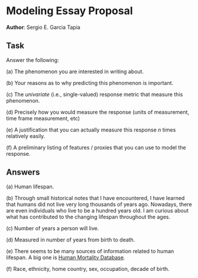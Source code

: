 # Modeling Essay Proposal

**Author**: Sergio E. Garcia Tapia

## Task

Answer the following:

(a) The phenomenon you are interested in writing about.

(b) Your reasons as to why predicting this phenomenon is important.

(c) The *univariate* (i.e., single-valued) response metric that measure this phenomenon.

(d) Precisely how you would measure the response (units of measurement, time frame
measurement, etc)

(e) A justification that you can actually measure this response *n* times relatively easily.

(f) A preliminary listing of features / proxies that you can use to model the response.

## Answers

(a) Human lifespan.

(b) Through small historical notes that I have encountered, I have learned that humans did not live
very long thousands of years ago. Nowadays, there are even individuals who live to be
a hundred years old. I am curious about what has contributed to the changing lifespan
throughout the ages.

(c) Number of years a person will live.

(d) Measured in number of years from birth to death.

(e) There seems to be many sources of information related to human lifespan. A big one is
[Human Mortality Database](https://www.mortality.org/Data/ZippedDataFiles).

(f) Race, ethnicity, home country, sex, occupation, decade of birth.
